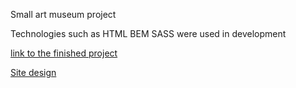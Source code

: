 Small art museum project

Technologies such as HTML BEM SASS were used in development

[link to the finished project](https://ilia991.github.io/Museum-landing/)

[Site design](https://www.figma.com/file/cRBCqE06cDrY3s4jX7h3iY/%D0%9D%D0%90%D0%9C%D0%A3-(Edit)?type=design&node-id=0-1&mode=design&t=bPqaeTx2DZlX0msS-0)
